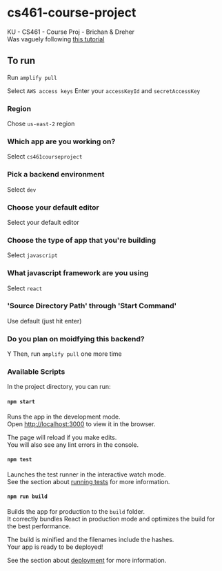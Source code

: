 # cs461-course-project
KU - CS461 - Course Proj - Brichan &amp; Dreher\
Was vaguely following [this tutorial](https://www.youtube.com/watch?v=hQAHSlTtcmY)

## To run
Run `amplify pull`

Select `AWS access keys`
Enter your `accessKeyId` and `secretAccessKey`
### Region

Chose `us-east-2` region

### Which app are you working on?
Select `cs461courseproject`
### Pick a backend environment
Select `dev`
### Choose your default editor
Select your default editor
### Choose the type of app that you're building
Select `javascript`
### What javascript framework are you using
Select `react`
### 'Source Directory Path' through 'Start Command'
Use default (just hit enter)
### Do you plan on moidfying this backend?
Y
Then, run `amplify pull` one more time



### Available Scripts

In the project directory, you can run:

#### `npm start`

Runs the app in the development mode.\
Open [http://localhost:3000](http://localhost:3000) to view it in the browser.

The page will reload if you make edits.\
You will also see any lint errors in the console.

#### `npm test`

Launches the test runner in the interactive watch mode.\
See the section about [running tests](https://facebook.github.io/create-react-app/docs/running-tests) for more information.

#### `npm run build`

Builds the app for production to the `build` folder.\
It correctly bundles React in production mode and optimizes the build for the best performance.

The build is minified and the filenames include the hashes.\
Your app is ready to be deployed!

See the section about [deployment](https://facebook.github.io/create-react-app/docs/deployment) for more information.
